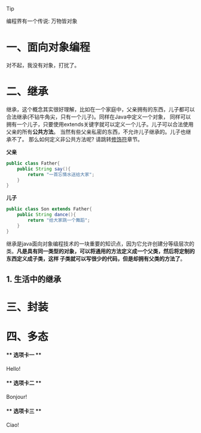 
> [!TIP]
> 编程界有一个传说: 万物皆对象

# 一、面向对象编程

对不起，我没有对象，打扰了。


# 二、继承
继承，这个概念其实很好理解，比如在一个家庭中，父亲拥有的东西，儿子都可以合法继承(不钻牛角尖，只有一个儿子)。同样在Java中定义一个对象，
同样可以拥有一个儿子，只要使用extends关键字就可以定义一个儿子。儿子可以合法使用父亲的所有**公共方法**。 当然有些父亲私密的东西，不允许儿子继承的。儿子也继承不了。
那么如何定义非公共方法呢? 请跳转[修饰符]()章节。

**父亲**
```java
public class Father{
	public String say(){
		return "一首忘情水送给大家";
	}
}
```
**儿子**
```java
public class Son extends Father{
	public String dance(){
		return "给大家跳一个舞蹈";
	}
}
```

继承是java面向对象编程技术的一块重要的知识点，因为它允许创建分等级层次的类。**凡是具有同一类型的对象，可以将通用的方法定义成一个父类，然后将定制的东西定义成子类，这样
子类就可以写很少的代码，但是却拥有父类的方法了**。

## 1. 生活中的继承




# 三、封装

# 四、多态

<!-- tabs:start -->

#### ** 选项卡一 **

Hello!

#### ** 选项卡二 **

Bonjour!

#### ** 选项卡三 **

Ciao!

<!-- tabs:end -->
